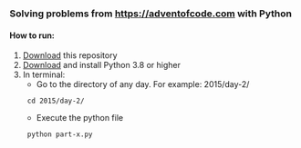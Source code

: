 ### Solving problems from https://adventofcode.com with Python

#### How to run:
1. [Download](https://github.com/alexeykudimov/advent-of-code/archive/main.zip) this repository
1. [Download](https://www.python.org/downloads/) and install Python 3.8 or higher
1. In terminal:
   - Go to the directory of any day. For example: 2015/day-2/
   ```
    cd 2015/day-2/
   ```
   - Execute the python file
   ```
    python part-x.py
   ```
